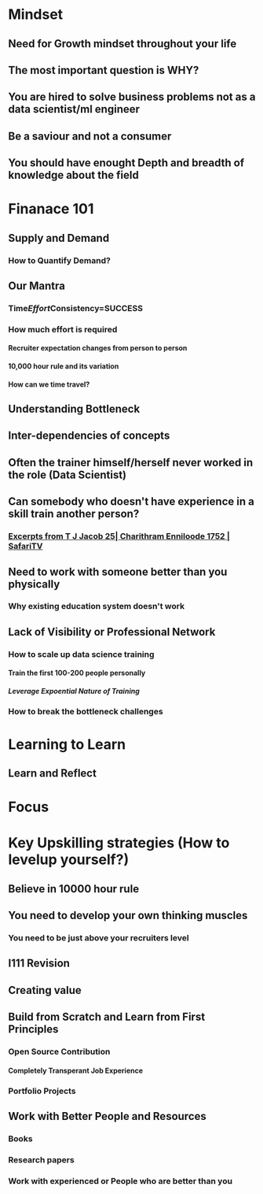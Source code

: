 # Mindset
## Need for Growth mindset throughout your life
## The most important question is WHY?
## You are hired to solve business problems not as a data scientist/ml engineer
## Be a saviour and not a consumer
## You should have enought Depth and breadth of knowledge about the field
# Finanace 101
## Supply and Demand
### How to Quantify Demand?
## Our Mantra
### Time*Effort*Consistency=SUCCESS
### How much effort is required
#### Recruiter expectation changes from person to person
#### 10,000 hour rule and its variation
#### How can we time travel?
## Understanding Bottleneck
## Inter-dependencies of concepts
## Often the trainer himself/herself never worked in the role (Data Scientist)
## Can somebody who doesn't have experience in a skill train another person?
### [Excerpts from T J Jacob 25| Charithram Enniloode 1752 | SafariTV](https://youtu.be/qEdWS4f84Ug?t=486)
## Need to work with someone better than you physically
### Why existing education system doesn't work
## Lack of Visibility or Professional Network
### How to scale up data science training
#### Train the first 100-200 people personally
##### Leverage Expoential Nature of Training
### How to break the bottleneck challenges
# Learning to Learn
## Learn and Reflect
# Focus
# Key Upskilling strategies (How to levelup yourself?)
## Believe in 10000 hour rule
## You need to develop your own thinking muscles
### You need to be just above your recruiters level
## I111 Revision
## Creating value
## Build from Scratch and Learn from First Principles
### Open Source Contribution
#### Completely Transperant Job Experience
### Portfolio Projects
## Work with Better People and Resources
### Books
### Research papers
### Work with experienced or People who are better than you
